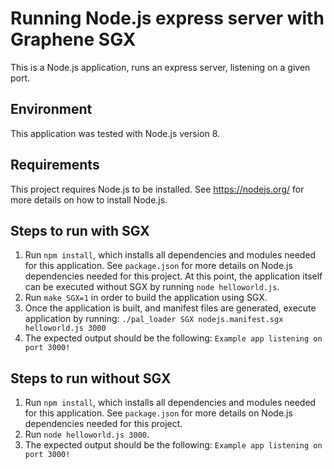 # Running Node.js express server with Graphene SGX

This is a Node.js application, runs an express server, listening on a given port.

## Environment

This application was tested with Node.js version 8.

## Requirements

This project requires Node.js to be installed. 
See https://nodejs.org/ for more details on how to install Node.js.

## Steps to run with SGX

1. Run `npm install`, which installs all dependencies and modules needed for this application. 
See `package.json` for more details on Node.js dependencies needed for this project. 
At this point, the application itself can be executed without SGX by running `node helloworld.js`.
2. Run `make SGX=1` in order to build the application using SGX.
3. Once the application is built, and manifest files are generated, execute application by running:
 `./pal_loader SGX nodejs.manifest.sgx helloworld.js 3000`
4. The expected output should be the following: `Example app listening on port 3000!`

## Steps to run without SGX

1. Run `npm install`, which installs all dependencies and modules needed for this application. 
See `package.json` for more details on Node.js dependencies needed for this project.
2. Run `node helloworld.js 3000`.
3. The expected output should be the following: `Example app listening on port 3000!`


